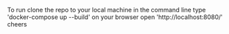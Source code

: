 To run
clone the repo to your local machine
in the command line type 'docker-compose up --build'
on your browser open 'http://localhost:8080/'
cheers